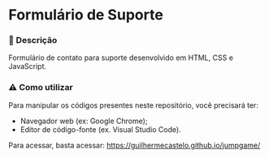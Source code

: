 # Formulário de Suporte

### 📌 Descrição
Formulário de contato para suporte desenvolvido em HTML, CSS e JavaScript.

### ⚠ Como utilizar
Para manipular os códigos presentes neste repositório, você precisará ter:

- Navegador web (ex: Google Chrome);
- Editor de código-fonte (ex. Visual Studio Code).

Para acessar, basta acessar:
<https://guilhermecastelo.github.io/jumpgame/>